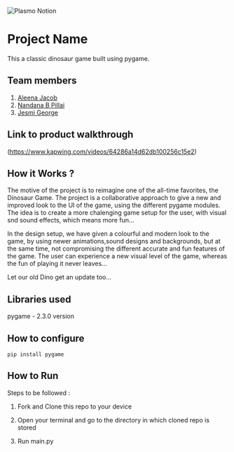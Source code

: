 ![Plasmo Notion](https://user-images.githubusercontent.com/64391274/219694678-8f1a2829-b0b2-41de-9152-4c4a4e43c2d5.png)



# Project Name
This a classic dinosaur game built using pygame.
## Team members
1. [Aleena Jacob](https://github.com/aleena03)
2. [Nandana B Pillai](https://github.com/Nandanabpillai)
3. [Jesmi George](https://github.com/jesmigeorge)
## Link to product walkthrough
(https://www.kapwing.com/videos/64286a14d62db100256c15e2)

## How it Works ?
The motive of the project is to reimagine one of the all-time favorites, the Dinosaur Game. The project is a collaborative approach to give a new and improved look to the UI of the game, using the different pygame modules. The idea is to create a more chalenging game setup for the user, with visual snd sound effects, which means more fun... 

In the design setup, we have given a colourful and modern look to the game, by using newer animations,sound designs and backgrounds, but at the same time, not compromising the different accurate and fun features of the game. The user can experience a new visual level of the game, whereas the fun of playing it never leaves...

Let our old Dino get an update too...

## Libraries used
pygame - 2.3.0 version

## How to configure
`pip install pygame`
## How to Run
Steps to be followed :

1. Fork and Clone this repo to your device 

2. Open your terminal and go to the directory in which cloned repo is stored

3. Run main.py
